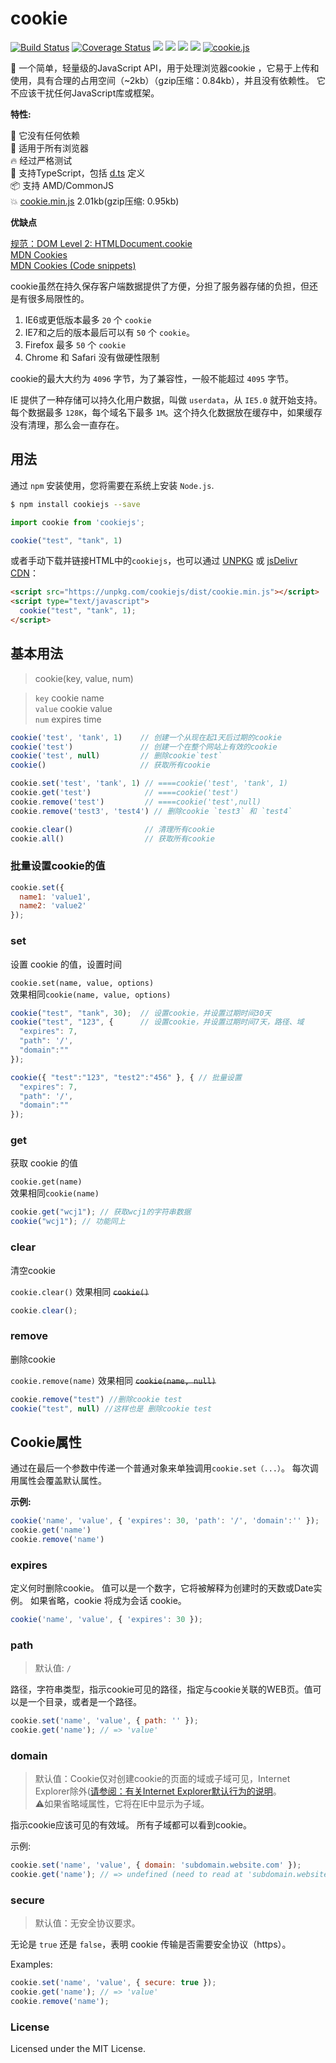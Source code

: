# cookie

[![Build Status](https://travis-ci.org/jaywcjlove/cookie.js.svg?branch=master)](https://travis-ci.org/jaywcjlove/cookie.js) [![Coverage Status](https://coveralls.io/repos/github/jaywcjlove/cookie.js/badge.svg?branch=master)](https://coveralls.io/github/jaywcjlove/cookie.js?branch=master) [![](https://img.shields.io/github/issues/jaywcjlove/cookie.js.svg)](https://github.com/jaywcjlove/cookie.js/issues) [![](https://img.shields.io/github/forks/jaywcjlove/cookie.js.svg)](https://github.com/jaywcjlove/cookie.js/network) [![](https://img.shields.io/github/stars/jaywcjlove/cookie.js.svg)](https://github.com/jaywcjlove/cookie.js/stargazers) [![](https://img.shields.io/github/release/jaywcjlove/cookie.js.svg)](https://github.com/jaywcjlove/cookie.js/releases) [![cookie.js](https://jaywcjlove.github.io/sb/lang/english.svg)](./README.md)


:cookie: 一个简单，轻量级的JavaScript API，用于处理浏览器cookie
，它易于上传和使用，具有合理的占用空间（~2kb）（gzip压缩：0.84kb），并且没有依赖性。 它不应该干扰任何JavaScript库或框架。

**特性:**

🚀 它没有任何依赖  
🌱 适用于所有浏览器  
🔥 经过严格测试   
🍁 支持TypeScript，包括 [d.ts](index.d.ts) 定义  
📦 支持 AMD/CommonJS  
💥 [cookie.min.js](dist/cookie.min.js) 2.01kb(gzip压缩: 0.95kb)  

**优缺点**

[规范：DOM Level 2: HTMLDocument.cookie](https://www.w3.org/TR/DOM-Level-2-HTML/html.html#ID-8747038)  
[MDN Cookies](https://developer.mozilla.org/en-US/docs/Web/HTTP/Cookies)  
[MDN Cookies (Code snippets)](https://developer.mozilla.org/en-US/Add-ons/Code_snippets/Cookies)  

cookie虽然在持久保存客户端数据提供了方便，分担了服务器存储的负担，但还是有很多局限性的。 

1. IE6或更低版本最多 `20` 个 `cookie`  
2. IE7和之后的版本最后可以有 `50` 个 `cookie`。  
3. Firefox 最多 `50` 个 `cookie`  
4. Chrome 和 Safari 没有做硬性限制  

cookie的最大大约为 `4096` 字节，为了兼容性，一般不能超过 `4095` 字节。

IE 提供了一种存储可以持久化用户数据，叫做 `userdata`，从 `IE5.0` 就开始支持。每个数据最多 `128K`，每个域名下最多 `1M`。这个持久化数据放在缓存中，如果缓存没有清理，那么会一直存在。

## 用法

通过 `npm` 安装使用，您将需要在系统上安装 `Node.js`.

```bash
$ npm install cookiejs --save
```

```js
import cookie from 'cookiejs';

cookie("test", "tank", 1)
```
或者手动下载并链接HTML中的`cookiejs`，也可以通过 [UNPKG](https://unpkg.com/cookiejs/dist/) 或 [jsDelivr CDN](https://www.jsdelivr.com/package/npm/cookiejs)：

```html
<script src="https://unpkg.com/cookiejs/dist/cookie.min.js"></script>
<script type="text/javascript">
  cookie("test", "tank", 1);
</script>
```

## 基本用法

> cookie(key, value, num)

> `key` cookie name  
> `value` cookie value  
> `num` expires time  

```js
cookie('test', 'tank', 1)    // 创建一个从现在起1天后过期的cookie
cookie('test')               // 创建一个在整个网站上有效的cookie
cookie('test', null)         // 删除cookie`test`
cookie()                     // 获取所有cookie

cookie.set('test', 'tank', 1) // ====cookie('test', 'tank', 1)
cookie.get('test')            // ====cookie('test')
cookie.remove('test')         // ====cookie('test',null)
cookie.remove('test3', 'test4') // 删除cookie `test3` 和 `test4`

cookie.clear()                // 清理所有cookie
cookie.all()                  // 获取所有cookie
```

### 批量设置cookie的值

```js
cookie.set({
  name1: 'value1',
  name2: 'value2'
});
```

### set

设置 cookie 的值，设置时间

`cookie.set(name, value, options)`  
效果相同`cookie(name, value, options)`

```js
cookie("test", "tank", 30);  // 设置cookie，并设置过期时间30天
cookie("test", "123", {      // 设置cookie，并设置过期时间7天，路径、域
  "expires": 7,
  "path": '/',
  "domain":""
});

cookie({ "test":"123", "test2":"456" }, { // 批量设置
  "expires": 7,
  "path": '/',
  "domain":""
});
```

### get
获取 cookie 的值

`cookie.get(name)`  
效果相同`cookie(name)`  

```js
cookie.get("wcj1"); // 获取wcj1的字符串数据
cookie("wcj1"); // 功能同上
```

### clear

清空cookie

`cookie.clear()` 效果相同 ~~`cookie()`~~

```js
cookie.clear();
```

### remove

删除cookie

`cookie.remove(name)` 
效果相同 ~~`cookie(name, null)`~~  

```js
cookie.remove("test") //删除cookie test
cookie("test", null) //这样也是 删除cookie test
```

## Cookie属性

通过在最后一个参数中传递一个普通对象来单独调用`cookie.set（...）`。 每次调用属性会覆盖默认属性。

**示例:**

```js
cookie('name', 'value', { 'expires': 30, 'path': '/', 'domain':'' });
cookie.get('name')
cookie.remove('name')
```

### expires

定义何时删除cookie。 值可以是一个数字，它将被解释为创建时的天数或Date实例。 如果省略，cookie 将成为会话 cookie。

```js
cookie('name', 'value', { 'expires': 30 });
```

### path

> 默认值: `/`  

路径，字符串类型，指示cookie可见的路径，指定与cookie关联的WEB页。值可以是一个目录，或者是一个路径。

```js
cookie.set('name', 'value', { path: '' });
cookie.get('name'); // => 'value'
```

### domain

> 默认值：Cookie仅对创建cookie的页面的域或子域可见，Internet Explorer除外([请参阅：有关Internet Explorer默认行为的说明](https://blogs.msdn.microsoft.com/ieinternals/2009/08/20/internet-explorer-cookie-internals-faq)。  
> ⚠️如果省略域属性，它将在IE中显示为子域。  

指示cookie应该可见的有效域。 所有子域都可以看到cookie。

示例:

```js
cookie.set('name', 'value', { domain: 'subdomain.website.com' });
cookie.get('name'); // => undefined (need to read at 'subdomain.website.com')
```

### secure

> 默认值：无安全协议要求。

无论是 `true` 还是 `false`，表明 cookie 传输是否需要安全协议（https）。

Examples:

```js
cookie.set('name', 'value', { secure: true });
cookie.get('name'); // => 'value'
cookie.remove('name');
```

### License

Licensed under the MIT License.